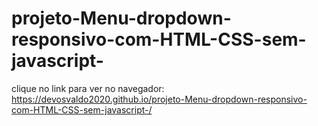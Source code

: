 # projeto-Menu-dropdown-responsivo-com-HTML-CSS-sem-javascript-

clique no link para ver no navegador: https://devosvaldo2020.github.io/projeto-Menu-dropdown-responsivo-com-HTML-CSS-sem-javascript-/
